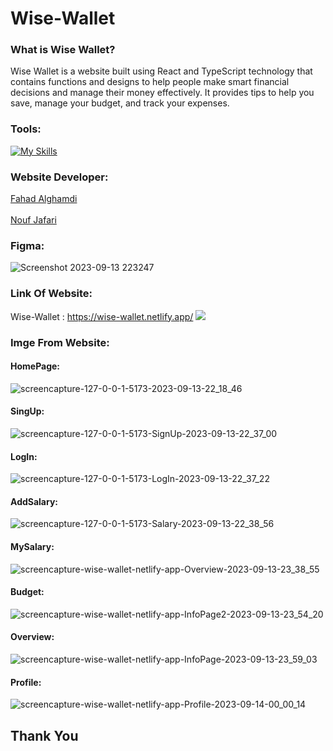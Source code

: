 # Wise-Wallet

### What is Wise Wallet?

Wise Wallet is a website built using React and TypeScript technology that contains functions and designs to help people make smart financial decisions and manage their money effectively. It provides tips to help you save, manage your budget, and track your expenses.

### Tools: 
[![My Skills](https://skillicons.dev/icons?i=react,ts,tailwind,github,netlify)](https://skillicons.dev)

### Website Developer:

<a href="https://github.com/fahadssgg">Fahad Alghamdi</a> <br/>                                       
<a href="https://github.com/noufjafari">Nouf Jafari</a>

### Figma:

![Screenshot 2023-09-13 223247](https://github.com/fahadssgg/Finel-project/assets/107389887/4dcc3ef4-d63a-421c-91a3-69d60dabf11a)

### Link Of Website:
Wise-Wallet : <a href="https://wise-wallet.netlify.app/"> https://wise-wallet.netlify.app/ </a>
<img src="https://cdn.discordapp.com/attachments/1145734750921838642/1151618467498315836/qrchimpX1024_4.png">
### Imge From Website:
#### HomePage:
![screencapture-127-0-0-1-5173-2023-09-13-22_18_46](https://github.com/fahadssgg/Finel-project/assets/107389887/e394492d-025b-48f4-8186-df0114c8d909)
#### SingUp:
![screencapture-127-0-0-1-5173-SignUp-2023-09-13-22_37_00](https://github.com/fahadssgg/Finel-project/assets/107389887/0ce7eb1b-8126-429b-81e1-c4cebdd8ede1)
#### LogIn:
![screencapture-127-0-0-1-5173-LogIn-2023-09-13-22_37_22](https://github.com/fahadssgg/Finel-project/assets/107389887/8b232d04-c0c8-4a05-9825-a63101f55baa)
#### AddSalary:
![screencapture-127-0-0-1-5173-Salary-2023-09-13-22_38_56](https://github.com/fahadssgg/Finel-project/assets/107389887/ae22da55-7238-48b6-8c78-e01bc2a47dc5)
#### MySalary:
![screencapture-wise-wallet-netlify-app-Overview-2023-09-13-23_38_55](https://github.com/fahadssgg/Finel-project/assets/107389887/1cc70c56-d4b3-4a76-99de-8fdf65f21cbd)
#### Budget:
![screencapture-wise-wallet-netlify-app-InfoPage2-2023-09-13-23_54_20](https://github.com/fahadssgg/Wise-Wallet/assets/107389887/c90828e7-be7b-4514-b1f4-f2d3ed0ad3a8)
#### Overview:
![screencapture-wise-wallet-netlify-app-InfoPage-2023-09-13-23_59_03](https://github.com/fahadssgg/Wise-Wallet/assets/107389887/b08dfa04-0ef0-4fc0-b4a0-79684fd16c3c)
#### Profile:
![screencapture-wise-wallet-netlify-app-Profile-2023-09-14-00_00_14](https://github.com/fahadssgg/Wise-Wallet/assets/107389887/95e458d9-f18f-4bc1-a7d7-65efce7eeb61)





## Thank You

